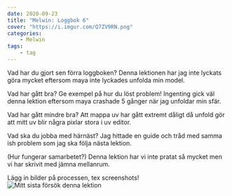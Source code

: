 ```yaml
---
date: 2020-09-23
title: "Melwin: Loggbok 6"
cover: "https://i.imgur.com/Q7ZV9RN.png"
categories: 
    - Melwin
tags:
    - tag
---
```


Vad har du gjort sen förra loggboken?
Denna lektionen har jag inte lyckats göra mycket eftersom maya inte lyckades unfolda min model.

Vad har gått bra? Ge exempel på hur du löst problem!
Ingenting  gick väl denna lektion eftersom maya crashade 5 gånger när jag unfoldar min sfär.

Vad har gått mindre bra?
Att mappa uv har gått extremt dåligt då unfold gör att mitt uv blir några pixlar stora i uv editor.

Vad ska du jobba med härnäst?
Jag hittade en guide och tråd med samma ish problem som jag ska följa nästa lektion.

(Hur fungerar samarbetet?)
Denna lektion har vi inte pratat så mycket men vi har skrivit med jämna mellanrum.
  
Lägg in bilder på processen, tex screenshots!
![Mitt sista försök denna lektion](https://cdn.discordapp.com/attachments/758254557347184650/758258488626774026/unknown.png)
